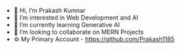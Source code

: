 - 👋 Hi, I’m Prakash Kumnar
- 👀 I’m interested in Web Development and AI
- 🌱 I’m currently learning Generative AI 
- 💞️ I’m looking to collaborate on MERN Projects
- ⚙️ My Primary Account - https://github.com/Prakash1185

<!---
JustDevnDSA/JustDevnDSA is a ✨ special ✨ repository because its `README.md` (this file) appears on your GitHub profile.
You can click the Preview link to take a look at your changes.
--->

